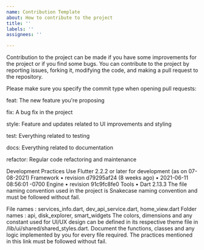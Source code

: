 ```yaml
---
name: Contribution Template
about: How to contribute to the project
title: ''
labels: ''
assignees: ''

---
```


Contribution to the project can be made if you have some improvements for the project or if you find some bugs. You can contribute to the project by reporting issues, forking it, modifying the code, and making a pull request to the repository.

Please make sure you specify the commit type when opening pull requests:

feat: The new feature you're proposing

fix: A bug fix in the project

style: Feature and updates related to UI improvements and styling

test: Everything related to testing

docs: Everything related to documentation

refactor: Regular code refactoring and maintenance

Development Practices
Use Flutter 2.2.2 or later for development (as on 07-08-2021)
Framework • revision d79295af24 (8 weeks ago) • 2021-06-11 08:56:01 -0700
Engine • revision 91c9fc8fe0
Tools • Dart 2.13.3
The file naming convention used in the project is Snakecase naming convention and must be followed without fail.

File names : services_info.dart, dev_api_service.dart, home_view.dart
Folder names : api, disk_explorer, smart_widgets
The colors, dimensions and any constant used for UI/UX design can be defined in its respective theme file in /lib/ui/shared/shared_styles.dart.
Document the functions, classes and any logic implemented by you for every file required.
The practices mentioned in this link must be followed without fail.
